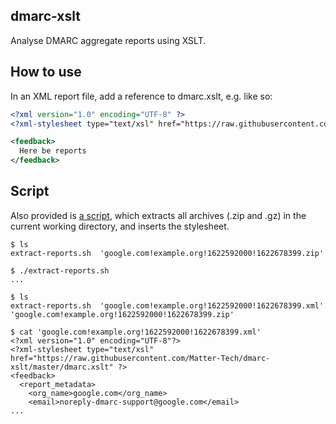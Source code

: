 dmarc-xslt
---

Analyse DMARC aggregate reports using XSLT.

How to use
---
In an XML report file, add a reference to dmarc.xslt, e.g. like so:

```xml
<?xml version="1.0" encoding="UTF-8" ?>
<?xml-stylesheet type="text/xsl" href="https://raw.githubusercontent.com/Matter-Tech/dmarc-xslt/master/dmarc.xslt" ?>

<feedback>
  Here be reports
</feedback>
```

Script
---
Also provided is [a script](https://github.com/Matter-Tech/dmarc-xslt/blob/master/extract-reports.sh), which extracts all archives (.zip and .gz) in the current working directory, and inserts the stylesheet.

```
$ ls
extract-reports.sh  'google.com!example.org!1622592000!1622678399.zip'

$ ./extract-reports.sh
...

$ ls
extract-reports.sh  'google.com!example.org!1622592000!1622678399.xml'  'google.com!example.org!1622592000!1622678399.zip'

$ cat 'google.com!example.org!1622592000!1622678399.xml'
<?xml version="1.0" encoding="UTF-8"?>
<?xml-stylesheet type="text/xsl" href="https://raw.githubusercontent.com/Matter-Tech/dmarc-xslt/master/dmarc.xslt" ?>
<feedback>
  <report_metadata>
    <org_name>google.com</org_name>
    <email>noreply-dmarc-support@google.com</email>
...
```
